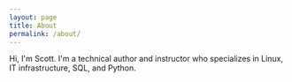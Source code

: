 ```yaml
---
layout: page
title: About
permalink: /about/
---
```


Hi, I'm Scott. I'm a technical author and instructor who specializes in Linux, IT infrastructure, SQL, and Python.